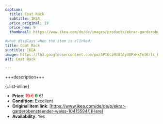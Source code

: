 ```yaml
---
caption:
  title: Coat Rack
  subtitle: IKEA
  price_original: 19
  price_new: 9
  thumbnail: https://www.ikea.com/de/de/images/products/ekrar-garderobenstaender-weiss__0710637_pe727670_s5.jpg
  
#what displays when the item is clicked:
title: Coat Rack
subtitle: IKEA
image: https://lh3.googleusercontent.com/pw/AP1GczM4UtAy48PxHkTe3Krlc_bogKqP_WnqX_YPsma_DAZxfzGsoKxGHUughQgdtsFrgVeldukSlXW8ZldKl3zGUdjj-k2PHdMZGTnGmWO5dA0pjzutA5BH7iWhyeWkMK3wpDPbPydoIPlYFfQdfSFmWqHnog=w1220-h1626-s-no-gm?authuser=0
alt: Coat Rack

---
```

+++description+++

{:.list-inline} 
- **Price**: <span style="color:red"><del>19 €</del></span> <span style="color:green">**9**</span> €!
- **Condition**: Excellent
- **Original item link**: [https://www.ikea.com/de/de/p/ekrar-garderobenstaender-weiss-10415594/](Here)
- **Availability**: Yes
